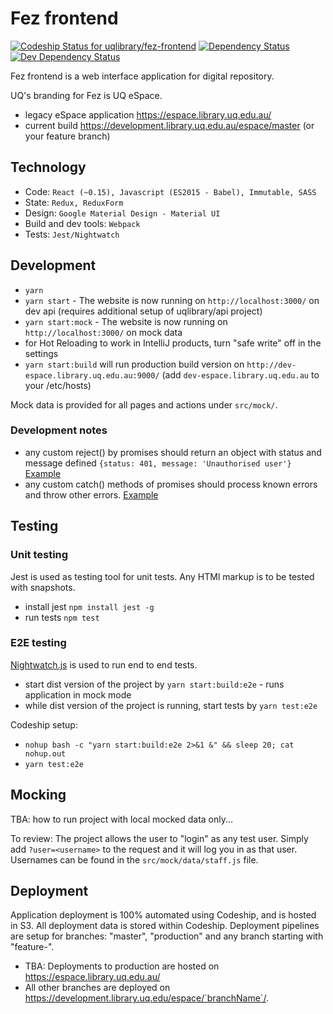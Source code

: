 # Fez frontend

[ ![Codeship Status for uqlibrary/fez-frontend](https://app.codeship.com/projects/5f018a50-f4f8-0134-5dd6-4eabb52e4bf9/status?branch=master)](https://app.codeship.com/projects/141087)
[![Dependency Status](https://david-dm.org/uqlibrary/fez-frontend.svg)](https://david-dm.org/uqlibrary/fez-frontend)
[![Dev Dependency Status](https://david-dm.org/uqlibrary/fez-frontend/dev-status.svg)](https://david-dm.org/uqlibrary/fez-frontend)

Fez frontend is a web interface application for digital repository. 

UQ's branding for Fez is UQ eSpace.

- legacy eSpace application https://espace.library.uq.edu.au/
- current build https://development.library.uq.edu.au/espace/master (or your feature branch)


## Technology
- Code: `React (~0.15), Javascript (ES2015 - Babel), Immutable, SASS`
- State: `Redux, ReduxForm`
- Design: `Google Material Design - Material UI`
- Build and dev tools: `Webpack`
- Tests: `Jest/Nightwatch`

## Development

- `yarn`
- `yarn start` - The website is now running on `http://localhost:3000/` on dev api (requires additional setup of uqlibrary/api project)
- `yarn start:mock` - The website is now running on `http://localhost:3000/` on mock data
- for Hot Reloading to work in IntelliJ products, turn "safe write" off in the settings
- `yarn start:build` will run production build version on `http://dev-espace.library.uq.edu.au:9000/` (add `dev-espace.library.uq.edu.au` to your /etc/hosts)

Mock data is provided for all pages and actions under `src/mock/`.

### Development notes

- any custom reject() by promises should return an object with status and message defined `{status: 401, message: 'Unauthorised user'}` [Example]()
- any custom catch() methods of promises should process known errors and throw other errors. [Example]()

## Testing

### Unit testing

Jest is used as testing tool for unit tests. Any HTMl markup is to be tested with snapshots.

- install jest `npm install jest -g`
- run tests `npm test`

### E2E testing
[Nightwatch.js](http://nightwatchjs.org/) is used to run end to end tests. 
 
- start dist version of the project by `yarn start:build:e2e` - runs application in mock mode
- while dist version of the project is running, start tests by `yarn test:e2e`

Codeship setup:

- `nohup bash -c "yarn start:build:e2e 2>&1 &" && sleep 20; cat nohup.out`
- `yarn test:e2e`

## Mocking

TBA: how to run project with local mocked data only...

To review:
The project allows the user to "login" as any test user. Simply add `?user=<username>` to the request and it will log you
in as that user. Usernames can be found in the `src/mock/data/staff.js` file.

## Deployment
Application deployment is 100% automated using Codeship, and is hosted in S3. All deployment data is stored within Codeship. 
Deployment pipelines are setup for branches: "master", "production" and any branch starting with "feature-". 

- TBA: Deployments to production are hosted on https://espace.library.uq.edu.au/ 
- All other branches are deployed on https://development.library.uq.edu/espace/`branchName`/.
